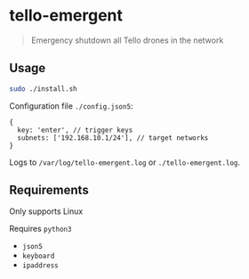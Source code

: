# tello-emergent

> Emergency shutdown all Tello drones in the network

## Usage

```bash
sudo ./install.sh
```

Configuration file `./config.json5`:
```json5
{
  key: 'enter', // trigger keys
  subnets: ['192.168.10.1/24'], // target networks
}
```

Logs to `/var/log/tello-emergent.log` or `./tello-emergent.log`.

## Requirements

Only supports Linux

Requires `python3`

* `json5`
* `keyboard`
* `ipaddress`
